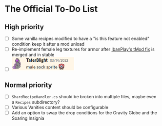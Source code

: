 # The Official To-Do List
## High priority
- [ ] Some vanilla recipes modified to have a "is this feature not enabled" condition keep it after a mod unload
- [ ] Re-implement female leg textures for armor after [IbanPlay's tMod fix](https://github.com/IbanPlay/tModLoader/commit/67368d4796a38f83e314db31130e0354fba59ab1) is merged and in stable
- [ ] ![lol](https://github.com/Shardion/ShardionsMod/blob/master/Screenshots/TaterBlight_Telling_Me_To_Make_Male_Legs_Sprites.png?raw=true)
## Normal priority
- [ ] `ShardRecipeHandler.cs` should be broken into multiple files, maybe even a `Recipes` subdirectory?
- [ ] Various Vanities content should be configurable
- [ ] Add an option to swap the drop conditions for the Gravity Globe and the Soaring Insignia
